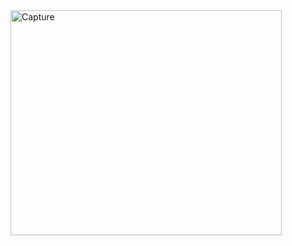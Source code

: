 <img width="434" height="360" alt="Capture" src="https://github.com/user-attachments/assets/6daef39f-3d65-46b1-875a-84c5b77d9145" />

